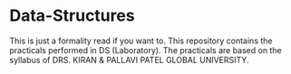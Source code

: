 # Data-Structures
This is just a formality read if you want to. This repository contains the practicals performed in DS (Laboratory). The practicals are based on the syllabus of DRS. KIRAN &amp; PALLAVI PATEL GLOBAL UNIVERSITY.
